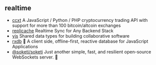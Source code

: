 ## realtime

- [ccxt](https://github.com/ccxt/ccxt) A JavaScript / Python / PHP cryptocurrency trading API with support for more than 100 bitcoin/altcoin exchanges
- [replicache](https://github.com/rocicorp/replicache) Realtime Sync for Any Backend Stack
- [yjs](https://github.com/yjs/yjs) Shared data types for building collaborative software
- [rxdb](https://github.com/pubkey/rxdb) 🔄 A client side, offline-first, reactive database for JavaScript Applications
- [@soketi/soketi](https://github.com/soketi/soketi) Just another simple, fast, and resilient open-source WebSockets server. 📣